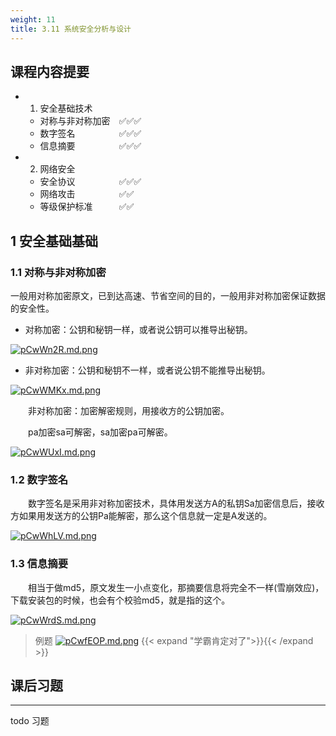 ```yaml
---
weight: 11
title: 3.11 系统安全分析与设计
---
```

## 课程内容提要

- 1. 安全基础技术
  - 对称与非对称加密&emsp;✅✅✅
  - 数字签名&emsp;&emsp;&emsp;&emsp;&emsp;✅✅✅
  - 信息摘要&emsp;&emsp;&emsp;&emsp;&emsp;✅✅✅
- 2. 网络安全
  - 安全协议&emsp;&emsp;&emsp;&emsp;&emsp;✅✅✅
  - 网络攻击&emsp;&emsp;&emsp;&emsp;&emsp;✅✅
  - 等级保护标准&emsp;&emsp;&emsp;✅✅

## 1 安全基础基础

### 1.1 对称与非对称加密

一般用对称加密原文，已到达高速、节省空间的目的，一般用非对称加密保证数据的安全性。

- 对称加密：公钥和秘钥一样，或者说公钥可以推导出秘钥。

[![pCwWn2R.md.png](https://s1.ax1x.com/2023/06/29/pCwWn2R.md.png)](https://imgse.com/i/pCwWn2R)

- 非对称加密：公钥和秘钥不一样，或者说公钥不能推导出秘钥。

[![pCwWMKx.md.png](https://s1.ax1x.com/2023/06/29/pCwWMKx.md.png)](https://imgse.com/i/pCwWMKx)

&emsp;&emsp;非对称加密：加密解密规则，用接收方的公钥加密。

&emsp;&emsp;pa加密sa可解密，sa加密pa可解密。

[![pCwWUxI.md.png](https://s1.ax1x.com/2023/06/29/pCwWUxI.md.png)](https://imgse.com/i/pCwWUxI)

### 1.2 数字签名

&emsp;&emsp;数字签名是采用非对称加密技术，具体用发送方A的私钥Sa加密信息后，接收方如果用发送方的公钥Pa能解密，那么这个信息就一定是A发送的。

[![pCwWhLV.md.png](https://s1.ax1x.com/2023/06/29/pCwWhLV.md.png)](https://imgse.com/i/pCwWhLV)

### 1.3 信息摘要

&emsp;&emsp;相当于做md5，原文发生一小点变化，那摘要信息将完全不一样(雪崩效应)，下载安装包的时候，也会有个校验md5，就是指的这个。

[![pCwWrdS.md.png](https://s1.ax1x.com/2023/06/29/pCwWrdS.md.png)](https://imgse.com/i/pCwWrdS)

>例题
[![pCwfEOP.md.png](https://s1.ax1x.com/2023/06/29/pCwfEOP.md.png)](https://imgse.com/i/pCwfEOP)
{{< expand "学霸肯定对了">}}{{< /expand >}}

## 课后习题

---

todo 习题